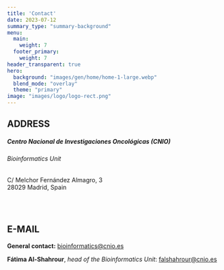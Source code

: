 ```yaml
---
title: 'Contact'
date: 2023-07-12
summary_type: "summary-background"
menu:
  main:
    weight: 7
  footer_primary:
    weight: 7
header_transparent: true
hero:
  background: "images/gen/home/home-1-large.webp"
  blend_mode: "overlay"
  theme: "primary"
image: "images/logo/logo-rect.png"
---
```

## ADDRESS

##### Centro Nacional de Investigaciones Oncológicas (CNIO)
###### Bioinformatics Unit

C/ Melchor Fernández Almagro, 3  
28029 Madrid, Spain

<br/>
<br/>


## E-MAIL

**General contact:** bioinformatics@cnio.es

**Fátima Al-Shahrour**, _head of the Bioinformatics Unit_: falshahrour@cnio.es
